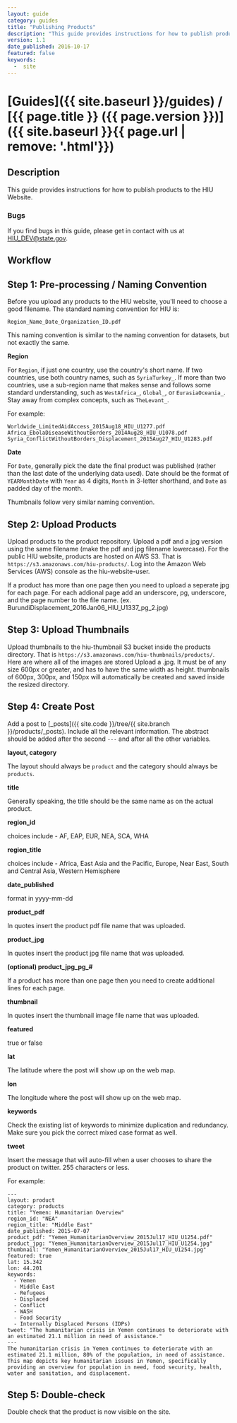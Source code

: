 ```yaml
---
layout: guide
category: guides
title: "Publishing Products"
description: "This guide provides instructions for how to publish products to the HIU website." 
version: 1.1
date_published: 2016-10-17
featured: false
keywords:
  -  site
---
```

# [Guides]({{ site.baseurl }}/guides) / [{{ page.title }} ({{ page.version }})]({{ site.baseurl }}{{ page.url | remove: '.html'}})

## Description

This guide provides instructions for how to publish products to the HIU Website.

### Bugs

If you find bugs in this guide, please get in contact with us at [HIU_DEV@state.gov](mailto:HIU_DEV@state.gov).

## Workflow

## Step 1: Pre-processing / Naming Convention

Before you upload any products to the HIU website, you'll need to choose a good filename.  The standard naming convention for HIU is:

```
Region_Name_Date_Organization_ID.pdf
```

This naming convention is similar to the naming convention for datasets, but not exactly the same.

**Region**

For `Region`, if just one country, use the country's short name.  If two countries, use both country names, such as `SyriaTurkey_`.  If more than two countries, use a sub-region name that makes sense and follows some standard understanding, such as `WestAfrica_`, `Global_`, or `EurasiaOceania_`.  Stay away from complex concepts, such as `TheLevant_`.  

For example:

```
Worldwide_LimitedAidAccess_2015Aug18_HIU_U1277.pdf
Africa_EbolaDiseaseWithoutBorders_2014Aug28_HIU_U1078.pdf
Syria_ConflictWithoutBorders_Displacement_2015Aug27_HIU_U1283.pdf
```

**Date**

For `Date`, generally pick the date the final product was published (rather than the last date of the underlying data used).  Date should be the format of `YEARMonthDate` with `Year` as 4 digits, `Month` in 3-letter shorthand, and `Date` as padded day of the month.

Thumbnails follow very similar naming convention.

## Step 2: Upload Products

Upload products to the product repository. Upload a pdf and a jpg version using the same filename (make the pdf and jpg filename lowercase). For the public HIU website, products are hosted on AWS S3.  That is `https://s3.amazonaws.com/hiu-products/`. Log into the Amazon Web Services (AWS) console as the hiu-website-user.

If a product has more than one page then you need to upload a seperate jpg for each page. For each addional page add an underscore, pg, underscore, and the page number to the file name. (ex. BurundiDisplacement_2016Jan06_HIU_U1337_pg_2.jpg)

## Step 3: Upload Thumbnails

Upload thumbnails to the hiu-thumbnail S3 bucket inside the products directory. That is `https://s3.amazonaws.com/hiu-thumbnails/products/`. Here are where all of the images are stored Upload a .jpg. It must be of any size 600px or greater, and has to have the same width as height. thumbnails of 600px, 300px, and 150px will automatically be created and saved inside the resized directory.

## Step 4: Create Post

Add a post to [_posts]({{ site.code }}/tree/{{ site.branch }}/products/_posts).  Include all the relevant information.  The abstract should be added after the second `---` and after all the other variables.

**layout, category**

The layout should always be `product` and the category should always be `products`.

**title**

Generally speaking, the title should be the same name as on the actual product.

**region_id**

choices include - AF, EAP, EUR, NEA, SCA, WHA

**region_title**

choices include - Africa, East Asia and the Pacific, Europe, Near East, South and Central Asia, Western Hemisphere

**date_published**

format in yyyy-mm-dd

**product_pdf**

In quotes insert the product pdf file name that was uploaded.

**product_jpg**

In quotes insert the product jpg file name that was uploaded.

**(optional) product_jpg_pg_#**

If a product has more than one page then you need to create additional lines for each page.

**thumbnail**

In quotes insert the thumbnail image file name that was uploaded.

**featured**

true or false

**lat**

The latitude where the post will show up on the web map.

**lon**

The longitude where the post will show up on the web map.

**keywords**

Check the existing list of keywords to minimize duplication and redundancy. Make sure you pick the correct mixed case format as well.

**tweet**

Insert the message that will auto-fill when a user chooses to share the product on twitter. 255 characters or less.

For example:

```
---
layout: product
category: products
title: "Yemen: Humanitarian Overview"
region_id: "NEA"
region_title: "Middle East"
date_published: 2015-07-07
product_pdf: "Yemen_HumanitarianOverview_2015Jul17_HIU_U1254.pdf"
product_jpg: "Yemen_HumanitarianOverview_2015Jul17_HIU_U1254.jpg"
thumbnail: "Yemen_HumanitarianOverview_2015Jul17_HIU_U1254.jpg"
featured: true
lat: 15.342
lon: 44.201
keywords:
  - Yemen
  - Middle East
  - Refugees
  - Displaced
  - Conflict
  - WASH
  - Food Security
  - Internally Displaced Persons (IDPs)
tweet: "The humanitarian crisis in Yemen continues to deteriorate with an estimated 21.1 million in need of assistance."
---
The humanitarian crisis in Yemen continues to deteriorate with an estimated 21.1 million, 80% of the population, in need of assistance. This map depicts key humanitarian issues in Yemen, specifically providing an overview for population in need, food security, health, water and sanitation, and displacement.
```

## Step 5: Double-check

Double check that the product is now visible on the site.
